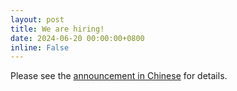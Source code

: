 ```yaml
---
layout: post
title: We are hiring!
date: 2024-06-20 00:00:00+0800
inline: False
---
```


Please see the [announcement in Chinese](/zh-tw/news/240620_1/) for details.
